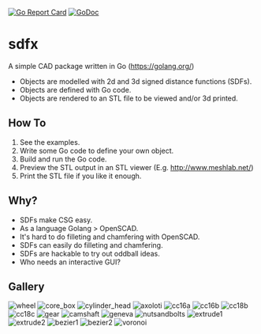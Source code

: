 
[![Go Report Card](https://goreportcard.com/badge/github.com/deadsy/sdfx)](https://goreportcard.com/report/github.com/deadsy/sdfx)
[![GoDoc](https://godoc.org/github.com/deadsy/sdfx?status.svg)](https://godoc.org/github.com/deadsy/sdfx/sdf)

# sdfx

A simple CAD package written in Go (https://golang.org/)

 * Objects are modelled with 2d and 3d signed distance functions (SDFs).
 * Objects are defined with Go code.
 * Objects are rendered to an STL file to be viewed and/or 3d printed.

## How To
 1. See the examples.
 2. Write some Go code to define your own object.
 3. Build and run the Go code.
 4. Preview the STL output in an STL viewer (E.g. http://www.meshlab.net/)
 5. Print the STL file if you like it enough.

## Why?
 * SDFs make CSG easy.
 * As a language Golang > OpenSCAD.
 * It's hard to do filleting and chamfering with OpenSCAD.
 * SDFs can easily do filleting and chamfering.
 * SDFs are hackable to try out oddball ideas.
 * Who needs an interactive GUI?

## Gallery

![wheel](docs/gallery/wheel.png "Pottery Wheel Casting Pattern")
![core_box](docs/gallery/core_box.png "Pottery Wheel Core Box")
![cylinder_head](docs/gallery/head.png "Cylinder Head")
![axoloti](docs/gallery/axoloti.png "Axoloti Mount Kit")
![cc16a](docs/gallery/cc16a.png "Reddit CAD Challenge 16A")
![cc16b](docs/gallery/cc16b_0.png "Reddit CAD Challenge 16B")
![cc18b](docs/gallery/cc18b.png "Reddit CAD Challenge 18B")
![cc18c](docs/gallery/cc18c.png "Reddit CAD Challenge 18C")
![gear](docs/gallery/gear.png "Involute Gear")
![camshaft](docs/gallery/camshaft.png "Wallaby Camshaft")
![geneva](docs/gallery/geneva1.png "Geneva Mechanism")
![nutsandbolts](docs/gallery/nutsandbolts.png "Nuts and Bolts")
![extrude1](docs/gallery/extrude1.png "Twisted Extrusions")
![extrude2](docs/gallery/extrude2.png "Scaled and Twisted Extrusions")
![bezier1](docs/gallery/bezier_bowl.png "Bowl made with Bezier Curves")
![bezier2](docs/gallery/bezier_shape.png "Extruded Bezier Curves")
![voronoi](docs/gallery/voronoi.png "2D Points Distance Field")
